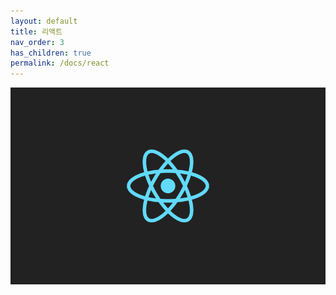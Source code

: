 ```yaml
---
layout: default
title: 리액트
nav_order: 3
has_children: true
permalink: /docs/react
---
```


![title_react](../../assets/images/title_react.png)